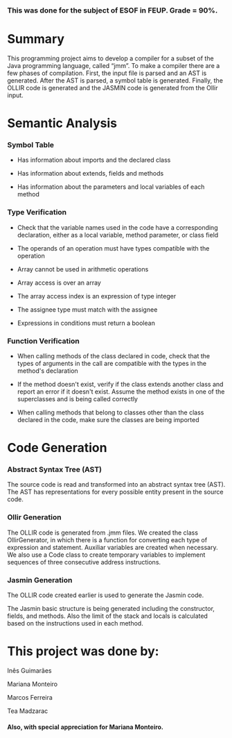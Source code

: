 

### This was done for the subject of ESOF in FEUP. Grade = 90%.

# Summary

This programming project aims to develop a compiler for a subset of the Java programming language, called “jmm”.
To make a compiler there are a few phases of compilation. First, the input file is parsed and an AST is generated. After the AST is parsed, a symbol table is generated. Finally, the OLLIR code is generated and the JASMIN code is generated from the Ollir input.

# Semantic Analysis

### Symbol Table 	  

- Has information about imports and the declared class   

- Has information about extends, fields and methods   

- Has information about the parameters and local variables of each method 

 

### Type Verification    

- Check that the variable names used in the code have a corresponding declaration, either as a local variable, method parameter, or class field

- The operands of an operation must have types compatible with the operation

- Array cannot be used in arithmetic operations

- Array access is over an array	  

- The array access index is an expression of type integer	  

- The assignee type must match with the assignee 

- Expressions in conditions must return a boolean  

 

### Function Verification 	  

- When calling methods of the class declared in code, check that the types of arguments in the call are compatible with the types in the method's declaration

- If the method doesn't exist, verify if the class extends another class and report an error if it doesn't exist. Assume the method exists in one of the superclasses and is being called correctly

- When calling methods that belong to classes other than the class declared in the code, make sure the classes are being imported

# Code Generation

### Abstract Syntax Tree (AST)

The source code is read and transformed into an abstract syntax tree (AST). The AST has representations for every possible entity present in the source code.

### Ollir Generation

The OLLIR code is generated from .jmm files.
We created the class OllirGenerator, in which there is a function for converting each type of expression and statement. Auxiliar variables are created when necessary.
We also use a Code class to create temporary variables to implement sequences of three consecutive address instructions.

### Jasmin Generation 

The OLLIR code created earlier is used to generate the Jasmin code.

The Jasmin basic structure is being generated including the constructor, fields, and methods.
Also the limit of the stack and locals is calculated based on the instructions used in each method.

# This project was done by:

Inês Guimarães

Mariana Monteiro

Marcos Ferreira

Tea Madzarac


#### Also, with special appreciation for Mariana Monteiro.

